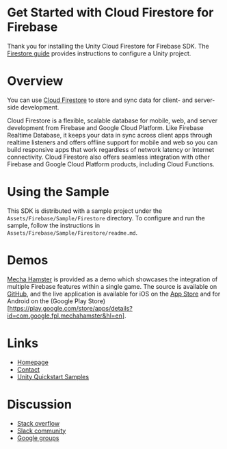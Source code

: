 Get Started with Cloud Firestore for Firebase
=============================================

Thank you for installing the Unity Cloud Firestore for Firebase SDK. The
[Firestore guide](https://firebase.google.com/products/firestore/)
provides instructions to configure a Unity project.

# Overview

You can use
[Cloud Firestore](https://firebase.google.com/docs/firestore/quickstart)
to store and sync data for client- and server-side development.

Cloud Firestore is a flexible, scalable database for mobile, web, and
server development from Firebase and Google Cloud Platform. Like Firebase
Realtime Database, it keeps your data in sync across client apps through
realtime listeners and offers offline support for mobile and web so you can
build responsive apps that work regardless of network latency or Internet
connectivity. Cloud Firestore also offers seamless integration with other
Firebase and Google Cloud Platform products, including Cloud Functions.

# Using the Sample

This SDK is distributed with a sample project under the
`Assets/Firebase/Sample/Firestore` directory. To configure and run the sample,
follow the instructions in `Assets/Firebase/Sample/Firestore/readme.md`.

# Demos

[Mecha Hamster](https://github.com/google/mechahamster) is provided as a demo
which showcases the integration of multiple Firebase features within a single
game.  The source is available on
[GitHub](https://github.com/google/mechahamster), and the live application
is available for iOS on the
[App Store](https://itunes.apple.com/us/app/mechahamster/id1286046770?mt=8&ign-mpt=uo%3D4)
and for Android on the
(Google Play Store)[https://play.google.com/store/apps/details?id=com.google.fpl.mechahamster&hl=en].

# Links

* [Homepage](https://firebase.google.com/games/)
* [Contact](https://firebase.google.com/support/contact/)
* [Unity Quickstart Samples](https://github.com/firebase/quickstart-unity)

# Discussion

* [Stack overflow](https://stackoverflow.com/questions/tagged/firebase)
* [Slack community](https://firebase-community.slack.com/)
* [Google groups](https://groups.google.com/forum/#!forum/firebase-talk)

